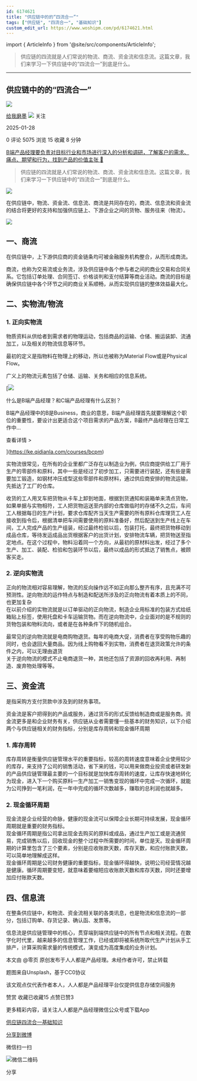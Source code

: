 ```yaml
---
id: 6174621
title: "供应链中的的“四流合一”"
tags: ["供应链", "四流合一", "基础知识"]
custom_edit_url: https://www.woshipm.com/pd/6174621.html
---
```

import { ArticleInfo } from '@site/src/components/ArticleInfo';

<ArticleInfo
    author="给我磨墨"
    authorLink="https://www.woshipm.com/u/1611123"
    published="2025-01-28"
    views={5075}
    comments={0}
    collects={15}
/>

> 供应链的四流就是人们常说的物流、商流、资金流和信息流。这篇文章，我们来学习一下供应链中的“四流合一”到底是什么。

---

## 供应链中的的“四流合一”

[![](https://static.woshipm.com/ttw_avatar_20250405200430_6282.png?imageView2/1/w/72/h/72/q/100)](https://www.woshipm.com/u/1611123)

[给我磨墨](https://www.woshipm.com/u/1611123) ![](https://static.woshipm.com/tag/1101_1@2x.png) 关注

2025-01-28

0 评论 5075 浏览 15 收藏 8 分钟

[B端产品经理要负责对目标行业和市场进行深入的分析和调研，了解客户的需求、痛点、期望和行为，找到产品的价值主张 🔗](https://ke.qidianla.com/courses/bcpm)

> 供应链的四流就是人们常说的物流、商流、资金流和信息流。这篇文章，我们来学习一下供应链中的“四流合一”到底是什么。

![](https://image.woshipm.com/2023/04/13/c6e45858-d9e9-11ed-bd74-00163e0b5ff3.jpg)

在供应链中，物流、资金流、信息流、商流是共同存在的，商流、信息流和资金流的结合将更好的支持和加强供应链上、下游企业之间的货物、服务往来（物流）。

![](https://image.woshipm.com/2025/01/25/9db6b928-db34-11ef-9b49-00163e09d72f.jpg)

## 一、商流

在供应链中，上下游供应商的资金链条均可被金融服务机构整合，从而形成商流。

商流，也称为交易流或业务流，涉及供应链中各个参与者之间的商业交易和合同关系。它包括订单处理、合同签订、价格谈判和支付结算等商业活动。商流的目标是确保供应链中各个环节之间的商业关系顺畅，从而实现供应链的整体效益最大化。

## 二、实物流/物流

### 1\. 正向实物流

物质资料从供给者到需求者的物理运动，包括商品的运输、仓储、搬运装卸、流通加工，以及相关的物流信息等环节。

最初的定义是指物料在物理上的移动，所以也被称为Material Flow或是Physical Flow。

广义上的物流元素包括了仓储、运输、关务和相应的信息系统。

[![](https://image.woshipm.com/2023/07/27/6f50fd24-2c7f-11ee-875d-00163e0b5ff3.png)

什么是B端产品经理？和C端产品经理有什么区别？

B端产品经理中的B是Business，商业的意思，B端产品经理首先就要理解这个职位的重要性，要设计出更适合这个项目需求的产品方案，B最终产品经理在日常工作中...

查看详情 >

](https://ke.qidianla.com/courses/bcpm)

实物流很常见，在所有的企业里都广泛存在以制造业为例，供应商提供给工厂用于生产的零部件和原料，其中一些是经过了初步加工，只需要进行装配，还有些是需要加工锻造，如钢材冲压成型这些零部件和原材料，通过供应商安排的物流运输，先抵达了工厂的仓库。

收货的工人用叉车把货物从卡车上卸到地面，根据到货通知和装箱单来清点货物，如果单据与实物相符，工人把货物运送至内部的仓库做临时的存储不久之后，车间工人根据每日的生产计划，要求仓库配齐当天生产需要的所有原料仓库理货工人在接收到指令后，根据清单把车间需要使用的原料准备好，然后配送到生产线上在车间，工人完成产品的生产组装，经过最终检验以后，包装打托，最终把货物移动到成品仓库，等待发运成品出货根据客户的出货计划，安排物流车辆，把货物送至指定地点。在这个过程中，物料沿着同一个方向，从最初的原材料出发，经过了多个生产、加工、装配、检验和包装环节以后，最终以成品的形式抵达了销售点，被顾客买走。

### 2\. 逆向实物流

正向的物流相对容易理解，物流的反向操作远不如正向那么整齐有序，且充满不可预测性。逆向物流的运作特点与制造和配送所涉及的正向物流有着本质上的不同，也更加复杂  
在以前介绍的实物流就是以订单驱动的正向物流，制造企业用标准的包装方式给纸箱贴上标签，使用托盘和卡车运输货物。而在逆向物流中，企业面对的是不规则的货物包装和物料流向，或者是在各种条件下的随机组合。

最常见的逆向物流就是电商购物退货。每年的电商大促，消费者在享受购物乐趣的同时，也会退回大量商品。因为线上购物看不到实物，消费者在退货政策允许的条件之内，可以无理由退货  
关于逆向物流的模式不止电商退货一种，其他还包括了资源的回收再利用、再制造、废弃物处理等等。

## 三、资金流

是指采购方支付货款中涉及到的财务事项。

资金流是客户把得到的产品或服务，通过货币的形式反馈给制造商或是服务商。资金流更多是和企业财务有关，供应链从业者需要懂一些基本的财务知识，以下介绍两个与供应链相关的财务指标，分别是库存周转和现金循环周期

### 1\. 库存周转

库存周转是衡量供应链管理水平的重要指标，较高的周转速度意味着企业使用较少的库存，来支持了公司的销售活动，省下来的钱，可以用来做商业投资或者研发新的产品供应链管理最主要的一个目标就是加快库存周转的速度，让库存快速地转化为现金，进入下一个购买原料一生产加工一销售变现的循环中完成一次循环，就能为公司挣到一笔利润，在一年中完成的循环次数越多，赚取的总利润也就越多。

### 2\. 现金循环周期

现金流是企业经营的命脉，健康的现金流可以保障企业长期可持续发展，现金循环周期就是重要的财务指标。  
现金循环周期是指公司拿出现金去购买的原料或成品，通过生产加工或是流通贸易，完成销售以后，回收现金的整个过程中所需要的时间，单位是天。现金循环周期的计算里包含了三个要素，分别是应收账款天数，库存天数，和应付账款天数，可以简单地理解成这样。  
现金循环周期是公司财务健康的重要指标，现金循环得越快，说明公司经营情况越是健康。循环周期要变短，就意味着要缩短应收账款天数和库存天数，同时还要增加应付账款天数。

## 四、信息流

在整条供应链中，和物流、资金流相关联的各类讯息，也是物流和信息流的一部分，包括订购单、存货记录、确认函、发票等。

信息流是供应链管理中的核心，贯穿端到端供应链中的所有节点和相关流程。在数字化时代里，越来越多的信息管理工作，已经或即将被系统所取代生产计划从手工排产，计算采购需求量的传统模式，演变成为高度集成的业务计划。

本文由 @零页 原创发布于人人都是产品经理。未经作者许可，禁止转载

题图来自Unsplash，基于CC0协议

该文观点仅代表作者本人，人人都是产品经理平台仅提供信息存储空间服务

赞赏 收藏已收藏15 点赞已赞3

更多精彩内容，请关注人人都是产品经理微信公众号或下载App

[供应链](https://www.woshipm.com/tag/%e4%be%9b%e5%ba%94%e9%93%be)[四流合一](https://www.woshipm.com/tag/%e5%9b%9b%e6%b5%81%e5%90%88%e4%b8%80)[基础知识](https://www.woshipm.com/tag/%e5%9f%ba%e7%a1%80%e7%9f%a5%e8%af%86)

[分享到微博](https://service.weibo.com/share/share.php?appkey=2775287854&title=供应链中的的“四流合一”&url=https://www.woshipm.com/pd/6174621.html&pic=https://image.woshipm.com/2023/04/13/c6e45858-d9e9-11ed-bd74-00163e0b5ff3.jpg)

微信扫一扫

![微信二维码](https://api.pwmqr.com/qrcode/create/?url=https://www.woshipm.com/pd/6174621.html)

分享